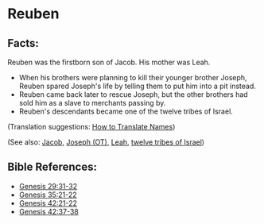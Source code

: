 # Reuben #

## Facts: ##

Reuben was the firstborn son of Jacob. His mother was Leah.

 * When his brothers were planning to kill their younger brother Joseph, Reuben spared Joseph's life by telling them to put him into a pit instead.
 * Reuben came back later to rescue Joseph, but the other brothers had sold him as a slave to merchants passing by.
 * Reuben's descendants became one of the twelve tribes of Israel.

(Translation suggestions: [How to Translate Names](en/ta-vol1/translate/man/translate-names))

(See also: [Jacob](../other/jacob.md), [Joseph (OT)](../other/josephot.md), [Leah](../other/leah.md), [twelve tribes of Israel](../other/12tribesofisrael.md))

## Bible References: ##

* [Genesis 29:31-32](en/tn/gen/help/29/31)
* [Genesis 35:21-22](en/tn/gen/help/35/21)
* [Genesis 42:21-22](en/tn/gen/help/42/21)
* [Genesis 42:37-38](en/tn/gen/help/42/37)